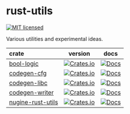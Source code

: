# rust-utils

[![MIT licensed][license-badge]][license-url]

[license-badge]: https://img.shields.io/badge/license-MIT-blue.svg
[license-url]: ./LICENSE

Various utilities and experimental ideas.

| crate                                            |                                                      version                                                      |                                            docs                                            |
| :----------------------------------------------- | :---------------------------------------------------------------------------------------------------------------: | :----------------------------------------------------------------------------------------: |
| [bool-logic](./crates/bool-logic/)               |        [![Crates.io](https://img.shields.io/crates/v/bool-logic.svg)](https://crates.io/crates/bool-logic)        |        [![Docs](https://docs.rs/bool-logic/badge.svg)](https://docs.rs/bool-logic/)        |
| [codegen-cfg](./crates/codegen-cfg/)             |       [![Crates.io](https://img.shields.io/crates/v/codegen-cfg.svg)](https://crates.io/crates/codegen-cfg)       |       [![Docs](https://docs.rs/codegen-cfg/badge.svg)](https://docs.rs/codegen-cfg/)       |
| [codegen-libc](./crates/codegen-libc/)           |      [![Crates.io](https://img.shields.io/crates/v/codegen-libc.svg)](https://crates.io/crates/codegen-libc)      |      [![Docs](https://docs.rs/codegen-libc/badge.svg)](https://docs.rs/codegen-libc/)      |
| [codegen-writer](./crates/codegen-writer/)       |    [![Crates.io](https://img.shields.io/crates/v/codegen-writer.svg)](https://crates.io/crates/codegen-writer)    |    [![Docs](https://docs.rs/codegen-writer/badge.svg)](https://docs.rs/codegen-writer/)    |
| [nugine-rust-utils](./crates/rust-utils/) | [![Crates.io](https://img.shields.io/crates/v/nugine-rust-utils.svg)](https://crates.io/crates/nugine-rust-utils) | [![Docs](https://docs.rs/nugine-rust-utils/badge.svg)](https://docs.rs/nugine-rust-utils/) |
